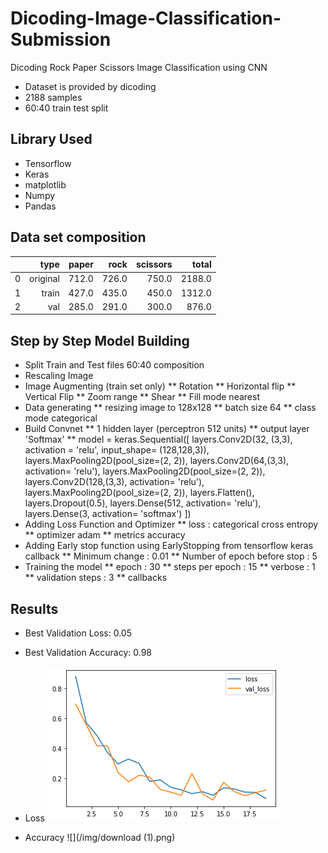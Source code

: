 # Dicoding-Image-Classification-Submission
Dicoding Rock Paper Scissors Image Classification using CNN

* Dataset is provided by dicoding 
* 2188 samples
* 60:40 train test split

## Library Used
* Tensorflow
* Keras
* matplotlib
* Numpy
* Pandas

## Data set composition                 

|    |   type      |   paper  |   rock   |   scissors |   total   |
|---:|------------:|---------:|---------:|-----------:|----------:|
|  0 |    original |    712.0 |    726.0 |      750.0 |    2188.0 |
|  1 |       train |    427.0 |    435.0 |      450.0 |    1312.0 |
|  2 |         val |    285.0 |    291.0 |      300.0 |     876.0 |


## Step by Step Model Building
* Split Train and Test files 60:40 composition
* Rescaling Image
* Image Augmenting (train set only)
  ** Rotation
  ** Horizontal flip
  ** Vertical Flip
  ** Zoom range
  ** Shear
  ** Fill mode nearest
* Data generating
  ** resizing image to 128x128
  ** batch size 64
  ** class mode categorical
* Build Convnet
  ** 1 hidden layer (perceptron 512 units)
  ** output layer 'Softmax'
  ** model = keras.Sequential([
     layers.Conv2D(32, (3,3), activation = 'relu', input_shape= (128,128,3)),
     layers.MaxPooling2D(pool_size=(2, 2)),
     layers.Conv2D(64,(3,3), activation= 'relu'),
     layers.MaxPooling2D(pool_size=(2, 2)),
     layers.Conv2D(128,(3,3), activation= 'relu'),
     layers.MaxPooling2D(pool_size=(2, 2)),
     layers.Flatten(),
     layers.Dropout(0.5),
     layers.Dense(512, activation= 'relu'),
     layers.Dense(3, activation= 'softmax')
     ])
* Adding Loss Function and Optimizer
  ** loss : categorical cross entropy
  ** optimizer adam
  ** metrics accuracy
* Adding Early stop function using EarlyStopping from tensorflow keras callback
  ** Minimum change : 0.01
  ** Number of epoch before stop : 5
* Training the model
  ** epoch : 30
  ** steps per epoch : 15
  ** verbose : 1
  ** validation steps : 3
  ** callbacks
 
## Results
* Best Validation Loss: 0.05
* Best Validation Accuracy: 0.98

* Loss
![](/img/download.png)

* Accuracy
![](/img/download (1).png)
